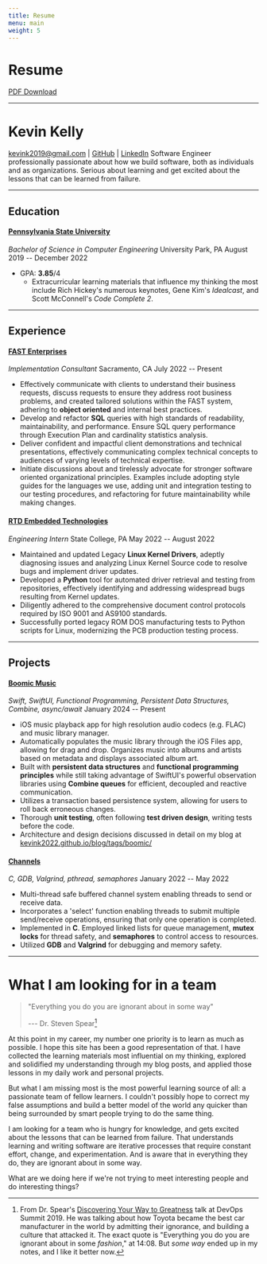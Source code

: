 ```yaml
---
title: Resume
menu: main
weight: 5
---
```

# Resume
[PDF Download](/blog/docs/resume.pdf)

---
# Kevin Kelly
[kevink2019@gmail.com](mailto:kevink2019@gmail.com) | [GitHub](https://github.com/kevink2022) | [LinkedIn](https://www.linkedin.com/in/kevink2019/)
Software Engineer professionally passionate about how we build software, both as individuals and as organizations. Serious about learning and get excited about the lessons that can be learned from failure. 

---
## Education
#### [Pennsylvania State University](https://bulletins.psu.edu/undergraduate/colleges/engineering/computer-engineering-bs/)
*Bachelor of Science in Computer Engineering*
University Park, PA
August 2019 -- December 2022
- GPA: **3.85**/4
	- Extracurricular learning materials that influence my thinking the most include Rich Hickey's numerous keynotes, Gene Kim's *Idealcast*, and Scott McConnell's *Code Complete 2*.

---
## Experience
#### [FAST Enterprises](https://www.fastenterprises.com/)
*Implementation Consultant*
Sacramento, CA
July 2022 -- Present
- Effectively communicate with clients to understand their business requests, discuss requests to ensure they address root business problems, and created tailored solutions within the FAST system, adhering to **object oriented** and internal best practices.
- Develop and refactor **SQL** queries with high standards of readability, maintainability, and performance. Ensure SQL query performance through Execution Plan and cardinality statistics analysis.
- Deliver confident and impactful client demonstrations and technical presentations, effectively communicating complex technical concepts to audiences of varying levels of technical expertise.
- Initiate discussions about and tirelessly advocate for stronger software oriented organizational principles. Examples include adopting style guides for the languages we use, adding unit and integration testing to our testing procedures, and refactoring for future maintainability while making changes.
#### [RTD Embedded Technologies](https://www.rtd.com/)
*Engineering Intern*
State College, PA
May 2022 -- August 2022
- Maintained and updated Legacy **Linux Kernel Drivers**, adeptly diagnosing issues and analyzing Linux Kernel Source code to resolve bugs and implement driver updates.
- Developed a **Python** tool for automated driver retrieval and testing from repositories, effectively identifying and addressing widespread bugs resulting from Kernel updates.
- Diligently adhered to the comprehensive document control protocols required by ISO 9001 and AS9100 standards.
- Successfully ported legacy ROM DOS manufacturing tests to Python scripts for Linux, modernizing the PCB production testing process. 

---
## Projects
#### [Boomic Music](https://github.com/kevink2022/Boomic)
*Swift, SwiftUI, Functional Programming, Persistent Data Structures, Combine, async/await*
January 2024 -- Present
- iOS music playback app for high resolution audio codecs (e.g. FLAC) and music library manager.
- Automatically populates the music library through the iOS Files app, allowing for drag and drop. Organizes music into albums and artists based on metadata and displays associated album art.
- Built with **persistent data structures** and **functional programming principles** while still taking advantage of SwiftUI's powerful observation libraries using **Combine queues** for efficient, decoupled and reactive communication.
- Utilizes a transaction based persistence system, allowing for users to roll back erroneous changes.
- Thorough **unit testing**, often following **test driven design**, writing tests before the code.
- Architecture and design decisions discussed in detail on my blog at [kevink2022.github.io/blog/tags/boomic/](/blog/tags/boomic/)
#### [Channels](https://github.com/kevink2022/channels)
*C, GDB, Valgrind, pthread, semaphores*
January 2022 -- May 2022
- Multi-thread safe buffered channel system enabling threads to send or receive data. 
- Incorporates a 'select' function enabling threads to submit multiple send/receive operations, ensuring that only one operation is completed.
- Implemented in **C**. Employed linked lists for queue management, **mutex locks** for thread safety, and **semaphores** to control access to resources. 
- Utilized **GDB** and **Valgrind** for debugging and memory safety.

---
# What I am looking for in a team

> "Everything you do you are ignorant about in some way"
> 
> --- Dr. Steven Spear[^1]

At this point in my career, my number one priority is to learn as much as possible. I hope this site has been a good representation of that. I have collected the learning materials most influential on my thinking, explored and solidified my understanding through my blog posts, and applied those lessons in my daily work and personal projects.

But what I am missing most is the most powerful learning source of all: a passionate team of fellow learners. I couldn't possibly hope to correct my false assumptions and build a better model of the world any quicker than being surrounded by smart people trying to do the same thing. 

I am looking for a team who is hungry for knowledge, and gets excited about the lessons that can be learned from failure. That understands learning and writing software are iterative processes that require constant effort, change, and experimentation. And is aware that in everything they do, they are ignorant about in some way. 

What are we doing here if we're not trying to meet interesting people and do interesting things?

[^1]:  From Dr. Spear's [Discovering Your Way to Greatness](https://www.youtube.com/watch?v=h4XMoHhireY) talk at DevOps Summit 2019. He was talking about how Toyota became the best car manufacturer in the world by admitting their ignorance, and building a culture that attacked it. The exact quote is "Everything you do you are ignorant about in some *fashion*," at 14:08. But *some way* ended up in my notes, and I like it better now.